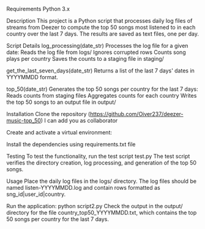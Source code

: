 Requirements
Python 3.x

Description
This project is a Python script that processes daily log files of streams from Deezer to compute the top 50 songs most listened to in each country over the last 7 days. The results are saved as text files, one per day.

Script Details
log_processing(date_str)
Processes the log file for a given date:
Reads the log file from logs/
Ignores corrupted rows
Counts song plays per country
Saves the counts to a staging file in staging/

get_the_last_seven_days(date_str)
Returns a list of the last 7 days' dates in YYYYMMDD format.

top_50(date_str)
Generates the top 50 songs per country for the last 7 days:
Reads counts from staging files
Aggregates counts for each country
Writes the top 50 songs to an output file in output/

Installation
Clone the repository (https://github.com/Oiver237/deezer-music-top_50)
I can add you as collaborator

Create and activate a virtual environment:

Install the dependencies using requirements.txt file

Testing
To test the functionality, run the test script test.py
The test script verifies the directory creation, log processing, and generation of the top 50 songs.

Usage
Place the daily log files in the logs/ directory. The log files should be named listen-YYYYMMDD.log and contain rows formatted as sng_id|user_id|country.

Run the application:
python script2.py
Check the output in the output/ directory for the file country_top50_YYYYMMDD.txt, which contains the top 50 songs per country for the last 7 days.
